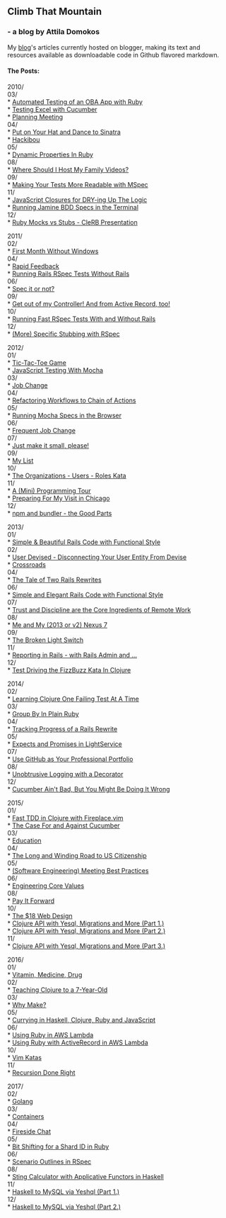 ## Climb That Mountain

### - a blog by Attila Domokos

My [blog](http://www.adomokos.com)'s articles currently hosted on blogger, making its text and resources available as downloadable code in Github flavored markdown.

#### The Posts:

2010/<br/>
  03/<br/>
    * [Automated Testing of an OBA App with Ruby](blog/2010/03/automated-testing-of-oba-app-with-ruby.md)<br/>
    * [Testing Excel with Cucumber](blog/2010/03/testing-excel-with-cucumber.md)<br/>
    * [Planning Meeting](blog/2010/03/planning-meeting.md)<br/>
  04/<br/>
    * [Put on Your Hat and Dance to Sinatra](blog/2010/04/put-on-your-hat-and-dance-to-sinatra.md)<br/>
    * [Hackibou](blog/2010/04/hackibou.md)<br/>
  05/<br/>
    * [Dynamic Properties In Ruby](blog/2010/05/dynamic-properties-in-ruby.md)<br/>
  08/<br/>
    * [Where Should I Host My Family Videos?](blog/2010/08/where-should-i-host-my-family-videos.md)<br/>
  09/<br/>
    * [Making Your Tests More Readable with MSpec](blog/2010/09/making-your-tests-more-readable-with.md)<br/>
  11/<br/>
    * [JavaScript Closures for DRY-ing Up The Logic](blog/2010/11/javascript-closures-for-dry-ing-up.md)<br/>
    * [Running Jamine BDD Specs in the Terminal](blog/2010/11/running-jasmine-bdd-specs-in-terminal.md)<br/>
  12/<br/>
    * [Ruby Mocks vs Stubs - CleRB Presentation](blog/2010/12/ruby-mocks-vs-stubs-clerb-presentation.md)<br/>

2011/<br/>
  02/<br/>
    * [First Month Without Windows](blog/2011/02/first-month-without-windows.md)<br/>
  04/<br/>
    * [Rapid Feedback](blog/2011/04/rapid-feedback.md)<br/>
    * [Running Rails RSpec Tests Without Rails](blog/2011/04/running-rails-rspec-tests-without-rails.md)<br/>
  06/<br/>
    * [Spec it or not?](blog/2011/06/spec-it-or-not.md)<br/>
  09/<br/>
    * [Get out of my Controller! And from Active Record, too!](blog/2011/09/get-out-of-my-controller-and-from.md)<br/>
  10/<br/>
    * [Running Fast RSpec Tests With and Without Rails](blog/2011/10/running-fast-rspec-tests-with-and.md)<br/>
  12/<br/>
    * [(More) Specific Stubbing with RSpec](blog/2011/12/more-specific-stubbing-with-rspec.md)<br/>

2012/<br/>
  01/<br/>
    * [Tic-Tac-Toe Game](blog/2012/01/tic-tac-toe-game.md)<br/>
    * [JavaScript Testing With Mocha](blog/2012/01/javascript-testing-with-mocha.md)<br/>
  03/<br/>
    * [Job Change](blog/2012/03/job-change.md)<br/>
  04/<br/>
    * [Refactoring Workflows to Chain of Actions](blog/2012/04/refactoring-workflows-to-chain-of.md)<br/>
  05/<br/>
    * [Running Mocha Specs in the Browser](blog/2012/05/running-mocha-specs-in-browser.md)<br/>
  06/<br/>
    * [Frequent Job Change](blog/2012/06/frequent-job-change.md)<br/>
  07/<br/>
    * [Just make it small, please!](blog/2012/07/just-make-it-small-please.md)<br/>
  09/<br/>
    * [My List](blog/2012/09/my-list.md)<br/>
  10/<br/>
    * [The Organizations - Users - Roles Kata](blog/2012/10/the-organizations-users-roles-kata.md)<br/>
  11/<br/>
    * [A (Mini) Programming Tour](blog/2012/11/a-mini-programming-tour.md)<br/>
    * [Preparing For My Visit in Chicago](blog/2012/11/preparing-for-my-visit-in-chicago.md)<br/>
  12/<br/>
    * [npm and bundler - the Good Parts](blog/2012/12/npm-and-bundler-good-parts.md)<br/>

2013/<br/>
  01/<br/>
    * [Simple & Beautiful Rails Code with Functional Style](blog/2013/01/simple-beautiful-rails-code-with.md)<br/>
  02/<br/>
    * [User Devised - Disconnecting Your User Entity From Devise](blog/2013/02/user-devised-disconnecting-your-user.md)<br/>
    * [Crossroads](blog/2013/02/crossroads.md)<br/>
  04/<br/>
    * [The Tale of Two Rails Rewrites](blog/2013/04/the-tale-of-two-rails-rewrites.md)<br/>
  06/<br/>
    * [Simple and Elegant Rails Code with Functional Style](blog/2013/06/simple-and-elegant-rails-code-with.md)<br/>
  07/<br/>
    * [Trust and Discipline are the Core Ingredients of Remote Work](blog/2013/07/trust-and-discipline-are-core.md)<br/>
  08/<br/>
    * [Me and My (2013 or v2) Nexus 7](blog/2013/08/me-and-my-2013-or-v2-nexus-7.md)<br/>
  09/<br/>
    * [The Broken Light Switch](blog/2013/09/the-broken-light-switch.md)<br/>
  11/<br/>
    * [Reporting in Rails - with Rails Admin and ...](blog/2013/11/reporting-in-rails-with-rails-admin-and.md)<br/>
  12/<br/>
    * [Test Driving the FizzBuzz Kata In Clojure](blog/2013/12/test-driving-fizzbuzz-kata-in-clojure.md)<br/>

2014/<br/>
  02/<br/>
    * [Learning Clojure One Failing Test At A Time](blog/2014/02/learning-clojure-one-failing-test-at.md)<br/>
  03/<br/>
    * [Group By In Plain Ruby](blog/2014/03/group-by-in-plain-ruby.md)<br/>
  04/<br/>
    * [Tracking Progress of a Rails Rewrite](blog/2014/04/tracking-progress-of-rails-rewrite.md)<br/>
  05/<br/>
    * [Expects and Promises in LightService](blog/2014/05/expects-and-promises-in-lightservice.md)<br/>
  07/<br/>
    * [Use GitHub as Your Professional Portfolio](blog/2014/07/use-github-as-your-professional.md)<br/>
  08/<br/>
    * [Unobtrusive Logging with a Decorator](blog/2014/08/unobtrusive-logging-with-decorator.md)<br/>
  12/<br/>
    * [Cucumber Ain't Bad, But You Might Be Doing It Wrong](blog/2014/12/cucumber-aint-bad-but-you-might-be.md)<br/>

2015/<br/>
  01/<br/>
    * [Fast TDD in Clojure with Fireplace.vim](blog/2015/01/fast-tdd-in-clojure-with-fireplacevim.md)<br/>
    * [The Case For and Against Cucumber](blog/2015/01/the-case-for-and-against-cucumber.md)<br/>
  03/<br/>
    * [Education](blog/2015/03/education.md)<br/>
  04/<br/>
    * [The Long and Winding Road to US Citizenship](blog/2015/04/the-long-and-winding-road-to-us.md)<br/>
  05/<br/>
    * [(Software Engineering) Meeting Best Practices](blog/2015/05/software-engineering-meeting-best.md)<br/>
  06/<br/>
    * [Engineering Core Values](blog/2015/06/engineering-core-values.md)<br/>
  08/<br/>
    * [Pay It Forward](blog/2015/08/pay-it-forward.md)<br/>
  10/<br/>
    * [The $18 Web Design](blog/2015/10/the-18-web-design.md)<br/>
    * [Clojure API with Yesql, Migrations and More (Part 1.)](blog/2015/10/clojure-api-with-yesql-migrations-and.md)<br/>
    * [Clojure API with Yesql, Migrations and More (Part 2.)](blog/2015/10/clojure-api-with-yesql-migrations-part2.md)<br/>
  11/<br/>
    * [Clojure API with Yesql, Migrations and More (Part 3.)](blog/2015/11/clojure-api-with-yesql-migrations-part3.md)<br/>

2016/<br/>
  01/<br/>
    * [Vitamin, Medicine, Drug](blog/2016/01/vitamin-medicine-drug.md)<br/>
  02/<br/>
    * [Teaching Clojure to a 7-Year-Old](blog/2016/02/teaching-clojure-to-7-year-old.md)<br/>
  03/<br/>
    * [Why Make?](blog/2016/03/why-make.md)<br/>
  05/<br/>
    * [Currying in Haskell, Clojure, Ruby and JavaScript](blog/2016/05/currying-in-haskell-clojure-ruby.md)<br/>
  06/<br/>
    * [Using Ruby in AWS Lambda](blog/2016/06/using-ruby-in-aws-lambda.md)<br/>
    * [Using Ruby with ActiveRecord in AWS Lambda](blog/2016/06/using-ruby-with-active-record-on-aws.md)<br/>
  10/<br/>
    * [Vim Katas](blog/2016/10/vim_katas.md)  
  11/<br/>
    * [Recursion Done Right](blog/2016/11/recursion_done_right.md)

2017/<br/>
  02/<br/>
    * [Golang](blog/2017/02/golang.md)<br/>
  03/<br/>
    * [Containers](blog/2017/03/containers.md)<br/>
  04/<br/>
    * [Fireside Chat](blog/2017/04/fireside_chat.md)<br/>
  05/<br/>
    * [Bit Shifting for a Shard ID in Ruby](blog/2017/05/bit_shifting_in_ruby.md)<br/>
  06/<br/>
    * [Scenario Outlines in RSpec](blog/2017/06/scenario_outlines_in_rspec.md)<br/>
  08/<br/>
    * [Sting Calculator with Applicative Functors in Haskell](blog/2017/08/string_calculator_with_applicative_functors.md)<br/>
  11/<br/>
    * [Haskell to MySQL via Yeshql (Part 1.)](blog/2017/11/haskell_to_mysql_via_yeshql.md)<br/>
  12/<br/>
    * [Haskell to MySQL via Yeshql (Part 2.)](blog/2017/12/haskell_to_mysql_via_yeshql_part_2.md)<br/>
